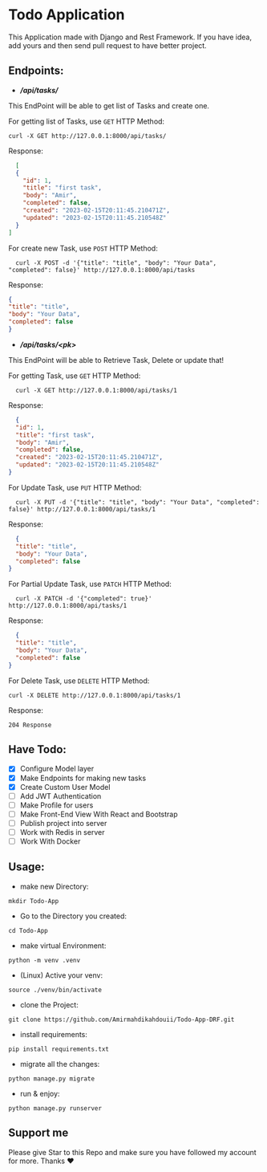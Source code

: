 # Todo Application

<p>
    This Application made with Django and Rest Framework.
    If you have idea, add yours and then send pull request to have better project.
</p>

## Endpoints:

- ***/api/tasks/***
  <p>

This EndPoint will be able to get list of Tasks and
create one. 

For getting list of Tasks, use `GET` HTTP Method:

```commandline
curl -X GET http://127.0.0.1:8000/api/tasks/  
```

Response:

```json
  [
  {
    "id": 1,
    "title": "first task",
    "body": "Amir",
    "completed": false,
    "created": "2023-02-15T20:11:45.210471Z",
    "updated": "2023-02-15T20:11:45.210548Z"
  }
]
 ```

For create new Task, use `POST` HTTP Method:

```
  curl -X POST -d '{"title": "title", "body": "Your Data", "completed": false}' http://127.0.0.1:8000/api/tasks  
```

Response:

  ```json
  {
  "title": "title",
  "body": "Your Data",
  "completed": false
}
  ```

</p>

- ***/api/tasks/&lt;pk&gt;***

<p>
This EndPoint will be able to Retrieve Task, Delete or update that!


For getting Task, use `GET` HTTP Method:

```
  curl -X GET http://127.0.0.1:8000/api/tasks/1  
```

Response:

```json
  {
  "id": 1,
  "title": "first task",
  "body": "Amir",
  "completed": false,
  "created": "2023-02-15T20:11:45.210471Z",
  "updated": "2023-02-15T20:11:45.210548Z"
}
```

For Update Task, use `PUT` HTTP Method:

```
  curl -X PUT -d '{"title": "title", "body": "Your Data", "completed": false}' http://127.0.0.1:8000/api/tasks/1  
```

Response:

```json
  {
  "title": "title",
  "body": "Your Data",
  "completed": false
}
```

For Partial Update Task, use `PATCH` HTTP Method:

```
  curl -X PATCH -d '{"completed": true}' http://127.0.0.1:8000/api/tasks/1  
  ```

Response:

```json
  {
  "title": "title",
  "body": "Your Data",
  "completed": false
}
```

For Delete Task, use `DELETE` HTTP Method:

```
curl -X DELETE http://127.0.0.1:8000/api/tasks/1  
```

Response:

```
204 Response
```

  </p>

## Have Todo:

- [x] Configure Model layer
- [x] Make Endpoints for making new tasks
- [x] Create Custom User Model
- [ ] Add JWT Authentication
- [ ] Make Profile for users
- [ ] Make Front-End View With React and Bootstrap
- [ ] Publish project into server
- [ ] Work with Redis in server
- [ ] Work With Docker

## Usage:

- make new Directory:

```commandline 
mkdir Todo-App
```

- Go to the Directory you created:

```commandline
cd Todo-App
```

- make virtual Environment:

``` commandline
python -m venv .venv 
```

- (Linux) Active your venv:

```commandline
source ./venv/bin/activate
```

- clone the Project:

```commandline
git clone https://github.com/Amirmahdikahdouii/Todo-App-DRF.git
```

- install requirements:

```
pip install requirements.txt
```

- migrate all the changes:

```commandline
python manage.py migrate
```

- run & enjoy:

```
python manage.py runserver 
```

## Support me

Please give Star to this Repo and make sure you have followed my account for more.
Thanks :heart:

